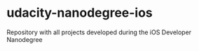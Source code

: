 # udacity-nanodegree-ios
Repository with all projects developed during the iOS Developer Nanodegree 
